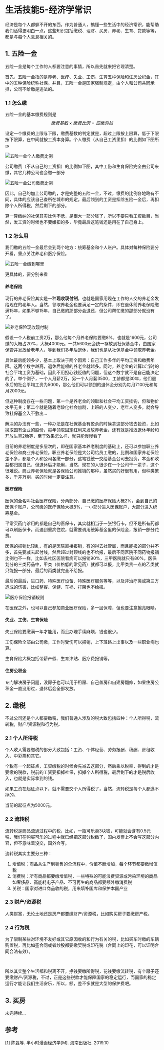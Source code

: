# 生活技能5-经济学常识


经济是每个人都躲不开的东西，作为普通人，搞懂一些生活中的经济常识，能帮助我们活得更明白一点，这些知识包括缴税、理财、买房、养老、生育、贷款等等，都是与每个人息息相关的。

## 1. 五险一金

五险一金是每个工作的人都要注意的事情，所以首先就来把它理清楚。

首先，五险一金指的是养老、医疗、失业、工伤、生育五种保险和住房公积金，其中的五种保险统称社保。并且，五险一金是国家强制规定，由个人和公司共同承担，公司不给缴是违法的。

### 1.1 怎么缴

五险一金的基本缴费规则是
$$
缴费基数 × 缴费比例 = 应缴的钱
$$




设定一个缴费的上限与下限，缴费基数的判定就是，超过上限按上限算，低于下限按下限算，在中间就按工资本身算。个人缴费（从自己工资里扣）的比例如下图所示

![五险一金个人缴费比例](https://s2.ax1x.com/2020/02/12/1HyPFP.jpg)

公司缴费（不从自己的工资扣）的比例如下图，其中工伤和生育保险完全由公司来缴，其它几种公司也会缴一部分

![五险一金公司缴费比例](https://s2.ax1x.com/2020/02/12/1Hymes.jpg)

因此，自己的加上公司缴的，才是完整的五险一金，不过，缴费的比例各地略有不同，具体的应该自己查所在城市的规定。最后领到的工资是扣除五险一金后，再扣除个人所得税，然后剩下的部分。

算一算缴纳的社保其实比例不低，是很大一部分钱了，所以不要只看工资数目，当然，发工资的时候也不要嫌扣的多，毕竟最后这笔钱还是用在了自己身上。

### 1.2 怎么用

我们缴的五险一金最后会到两个地方：统筹基金和个人账户。具体对每种保险要分开看，重点关注养老和医疗保险。

![五险一金缴到哪里](https://s2.ax1x.com/2020/02/12/1HyJOJ.jpg)

更具体的，要分别来看

#### 养老保险

现行的养老保险其实是一种**现收现付制**，也就是国家用现在工作的人交的养老金发给现在的老年人。当然，领取养老金也要满足一定的条件，即在退休前养老保险缴满15年，如果不够15年，自己缴的那部分会退还，但公司帮忙缴的那部分就没有了。

![养老保险现收现付制](https://s2.ax1x.com/2020/02/12/1HywY6.jpg)

假设一个人税前工资2万，那么他每个月养老保险要缴8%，也就是1600元，公司缴的大概占20%，大概4000元。一共5600元会统一存放到社保基金中，由国家保管并发放给老年人，等到我们多年后退休，我们也是从社保基金中领取养老金。

具体最后能领多少，基本上取决于两个因素：自己工作多年的平均工资和缴费年限。这两个数字越高，退休后能领的养老金就越多。同时，养老金的计算以当时的社会平均工资为基础，因此不用担心钱贬值的问题，但这个数字就不是自己能决定的了。举个例子，一个人月薪2万，另一个人月薪3500，工龄都是30年，他们退休后的社会平均工资为5000，那么他们可以领到的退休金分别为每月7100元和每月2000元。

但这种制度存在一些问题，第一个是养老金的领取和社会平均工资挂钩，但和物价水平无关；第二个就是随着老龄化社会加剧，上班的人变少，老年人变多，就会导致社保基金入不敷出...

解决的办法有一些，一种办法是在社保基金有盈余的时候拿这部分钱去投资，比如换取国有企业的股份，每年领取固定红利来发放养老金，还有就是推迟退休年龄和开放生育2胎等，至于效果怎么样，就只能慢慢看了

目前的养老制度是多层次的，即在国家基本养老制度的基础上，还可以参加职业养老保险和商业养老保险。职业养老保险是大公司给员工缴的，比例和国家养老保险差不多，都是个人和公司各缴一部分，这笔钱统一交给基金公司去投资，本金和收益都归属自己，但退休后才能用，当然，现在的人很少在一个公司干一辈子，这个很难说。商业养老保险就是各保险公司推销的那种，虽然买的好很有用，但种类繁多，千差万别，买的时候一定要注意。

#### 医疗保险

医保的全名叫社会医疗保险，分两部分，自己缴的医疗保险大概2%，会到自己的医保卡账户，公司缴的医疗保险大概8%，一小部分进入医保账户，大部分进入统筹基金。

平常买药门诊用的都是自己的医保卡，其实就相当于一张银行卡，但不是所有药都可以刷医保卡。而遇到重病住院，就需要调用统筹基金里的保险金，报销一部分花费。

医保的报销比较乱，有的是医院直接报销，有的得去社管局，而且能报的部分并不多，首先要减去起付线，然后超过封顶线的也不给报，最后不同医院不同药物报销比例也不一样，比如去社区医院看病可以报销90%，三甲医院就只有80%，医保划分的三类药品中，甲类（价格低的常见药）就都可以报，比甲类贵一点的乙类就只能报一部分，最后的丙类就完全不给报。

最后的最后，进口药、特殊医疗设备、特殊医疗服务等等，以及非治疗类或第三方造成的伤害，比如整容、保健、车祸、打架也不给报。

![医疗保险报销规则](https://s2.ax1x.com/2020/02/12/1HyDSO.jpg)

在医保之外，也可以自己参加商业医疗保险，多一层保障，但也要注意擦亮眼睛。

#### 失业、工伤、生育保险

失业保险要缴满一年才能用，而且办理手续麻烦，钱也很少。

工伤保险全部由公司缴，工作时受伤可以报销，上下班路上出事以及一些职业病也算。

生育保险大概包括带薪产假、生育津贴、医疗费报销等。

#### 住房公积金

专门解决房子问题，没房子也可以用于租房、自己盖房和自建房翻修，如果住房公积金一直没用过，退休后会全部发放。

## 2. 缴税

不过公司还是个人都要缴税，我们普通人涉及的税大致包括四种：个人所得税，流转税，财产/资源税和行为税。

### 2.1 个人所得税

个人收入需要缴税的部分大致包括：工资、个体经营、劳务报酬、稿酬、房租收入、中彩票和其它。

个税有一个起征点，工资缴税的时候会先减去这部分，然后乘以税率，得到的才是要缴的税款，税前的工资要扣掉社保，扣掉个人所得税，最后剩下的才是税后收入，也就是实际拿到的钱。

如果工资在起征点以下，就不需要交个人所得税了，当然，流转税是每个人都逃不掉的。

当前的起征点为5000元。

### 2.2 流转税

流转税是商品流通过程中的税，比如，一瓶可乐卖3块钱，可能就会含有0.5元税，我们在购买可乐的过程中就已经把这部分税缴了，国内发票上不会写这部分内容，但不意味着没交，国外会写。

流转税其实主要分三种：

1. 增值税：商品从生产到销售的全流程中，价值不断增加，每个环节都要缴增值税
2. 消费税：所有商品都要缴增值税，一些特殊的可能浪费资源或污染环境的商品如奢侈品、高能耗电子产品、不可再生的商品都要额外缴消费税
3. 关税：国家对进口商品收的税，用来填补国库和保护本国产业

### 2.3 财产/资源税

人类财富，无论土地还是房产都要缴财产/资源税，比如购买房子要缴房产税。

### 2.4 行为税

为了限制某些对环境不友好或其它原因收的和行为有关的税，比如买车时缴的车辆购置税，再比如签合同或者炒股都要缴契税或印花税（合同上的印花，可以证明合同合法有效）。

<br>

所以其实整个生活都和税离不开，挣钱要缴所得税，花钱要缴流转税，有个房子还要缴财产/资源税，不过，正是这些税款才能保障国家的稳定运行，而国家的稳定运行才能让我们生活安乐，所以，额，差不多就是大型的保护费吧。

## 3. 买房

未完待续...

## 参考

[1] 陈磊等. 半小时漫画经济学[M]. 海南出版社. 2019.10
